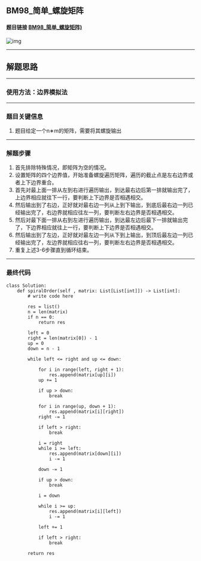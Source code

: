 ## BM98_简单_螺旋矩阵

#### 题目链接 [BM98_简单_螺旋矩阵)](https://www.nowcoder.com/practice/7edf70f2d29c4b599693dc3aaeea1d31?tpId=295&tqId=693&ru=/exam/oj&qru=/ta/format-top101/question-ranking&sourceUrl=%2Fexam%2Foj)

![img](https://i.ibb.co/RgZFBjV/20230712130546.png)


---
## 解题思路
---
### 使用方法：边界模拟法
---
### 题目关键信息

1. 题目给定一个n∗m的矩阵，需要将其螺旋输出

---
### 解题步骤
1. 首先排除特殊情况，即矩阵为空的情况。
2. 设置矩阵的四个边界值，开始准备螺旋遍历矩阵，遍历的截止点是左右边界或者上下边界重合。
3. 首先对最上面一排从左到右进行遍历输出，到达最右边后第一排就输出完了，上边界相应就往下一行，要判断上下边界是否相遇相交。
4. 然后输出到了右边，正好就对最右边一列从上到下输出，到底后最右边一列已经输出完了，右边界就相应往左一列，要判断左右边界是否相遇相交。
5. 然后对最下面一排从右到左进行遍历输出，到达最左边后最下一排就输出完了，下边界相应就往上一行，要判断上下边界是否相遇相交。
6. 然后输出到了左边，正好就对最左边一列从下到上输出，到顶后最左边一列已经输出完了，左边界就相应往右一列，要判断左右边界是否相遇相交。
7. 重复上述3-6步骤直到循环结束。
---

### 最终代码
```
class Solution:
    def spiralOrder(self , matrix: List[List[int]]) -> List[int]:
        # write code here

        res = list()
        n = len(matrix)
        if n == 0:
            return res

        left = 0
        right = len(matrix[0]) - 1
        up = 0
        down = n - 1

        while left <= right and up <= down:

            for i in range(left, right + 1):
                res.append(matrix[up][i])
            up += 1

            if up > down:
                break

            for i in range(up, down + 1):
                res.append(matrix[i][right])
            right -= 1

            if left > right:
                break

            i = right
            while i >= left:
                res.append(matrix[down][i])
                i -= 1
            
            down -= 1

            if up > down:
                break

            i = down

            while i >= up:
                res.append(matrix[i][left])
                i -= 1

            left += 1

            if left > right:
                break
        
        return res
```